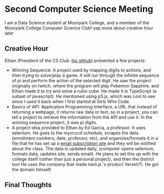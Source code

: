 # Second Computer Science Meeting
I am a Data Science student at Moorpark College, and a member of the Moorpark College Computer Science Club! yap more about creative hour later

## Creative Hour
Ethan (President of the CS Club: [his github](https://github.com/suborange)) presented a few projects:
- Winning Sequence: A project used by mapping digits to actions, and then trying to solve/play a game. It will run through the infinite sequence of pi and perform the action of the selected digit. He saw the project originally on twitch, where the program will play Pokemon Sapphire, and Ethan made it to try and solve a rubix cube. He made it in TypeScript (a subset of javascript). He mentioned using p5.js, which was cool to see since I used it back when I first started at Girls Who Code.
- Basics of API: Application Programming Interface, a URL that instead of returning a webpage, it returns raw data or text, so in a project, you can tell a project to retrieve the information from the API and use it. In the winning sequence project, it was pi digits.
- A project idea provided to Ethan by Ed Garcia, a professor. It uses selenium. He goes to the myvcccd schedule, scrapes the data (enrollment numbers, date, professor, etc), and organizes/formats it in a file that he has set up a [email subscription site](https://www.pems.email/) and they will be notified about the class. The data is updated daily, (computer opens selenium, formats data, updates site, sends email). He plans to set this up with the college itself (rather than just a personal project), and then the district too! He uses the company that made next.js 's product Versel(?). He got the domain himself.


## Final Thoughts
